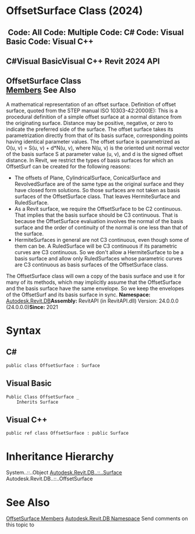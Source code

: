 # OffsetSurface Class (2024)

﻿
 Code: All Code: Multiple Code: C# Code: Visual Basic Code: Visual C++   
---  
C#Visual BasicVisual C++
Revit 2024 API  
---  
OffsetSurface Class  
[Members](140b0270-0a5c-ff1f-1338-1ee349628e40.md "OffsetSurface Members") See Also  
---  
A mathematical representation of an offset surface. 
Definition of offset surface, quoted from the STEP manual ISO 10303-42:2000(E): This is a procedural definition of a simple offset surface at a normal distance from the originating surface. Distance may be positive, negative, or zero to indicate the preferred side of the surface. The offset surface takes its parametrization directly from that of its basis surface, corresponding points having identical parameter values. The offset surface is parametrized as O(u, v) = S(u, v) + d*N(u, v), where N(u, v) is the oriented unit normal vector of the basis surface S at parameter value (u, v), and d is the signed offset distance. 
In Revit, we restrict the types of basis surfaces for which an OffsetSurf can be created for the following reasons: 
  * The offsets of Plane, CylindricalSurface, ConicalSurface and RevolvedSurface are of the same type as the original surface and they have closed form solutions. So those surfaces are not taken as basis surfaces of the OffsetSurface class. That leaves HermiteSurface and RuledSurface. 
  * As a Revit surface, we require the OffsetSurface to be C2 continuous. That implies that the basis surface should be C3 continuous. That is because the OffsetSurface evaluation involves the normal of the basis surface and the order of continuity of the normal is one less than that of the surface. 
  * HermiteSurfaces in general are not C3 continuous, even though some of them can be. A RuledSurface will be C3 continuous if its parametric curves are C3 continuous. So we don't allow a HermiteSurface to be a basis surface and allow only RuledSurfaces whose parametric curves are C3 continuous as basis surfaces of the OffsetSurface class. 

The OffsetSurface class will own a copy of the basis surface and use it for many of its methods, which may implicitly assume that the OffsetSurface and the basis surface have the same envelope. So we keep the envelopes of the OffsetSurf and its basis surface in sync. 
**Namespace:** [Autodesk.Revit.DB](87546ba7-461b-c646-cbb1-2cb8f5bff8b2.md "Autodesk.Revit.DB Namespace")**Assembly:** RevitAPI (in RevitAPI.dll) Version: 24.0.0.0 (24.0.0.0)**Since:** 2021 
# Syntax
C#  
---  
```text
public class OffsetSurface : Surface
```
  
Visual Basic  
---  
```text
Public Class OffsetSurface _
	Inherits Surface
```
  
Visual C++  
---  
```text
public ref class OffsetSurface : public Surface
```
  
# Inheritance Hierarchy
System..::..Object [Autodesk.Revit.DB..::..Surface](bb391358-5ca0-578d-e8e2-6d1b30c472d8.md "Surface Class") Autodesk.Revit.DB..::..OffsetSurface
# See Also
[OffsetSurface Members](140b0270-0a5c-ff1f-1338-1ee349628e40.md "OffsetSurface Members")
[Autodesk.Revit.DB Namespace](87546ba7-461b-c646-cbb1-2cb8f5bff8b2.md "Autodesk.Revit.DB Namespace")
Send comments on this topic to 